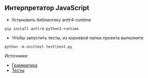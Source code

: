 ## Интерпретатор JavaScript

- Установить библиотеку antlr4-runtime
```
pip install antlr4-python3-runtime
```
- Чтобы запустить тесты, из корневой папки проекта выполните
```
python -m unittest test\test.py
```

Источники:
- [Грамматика](https://github.com/antlr/grammars-v4/tree/master/javascript/javascript)
- [Тесты](https://github.com/jquery/esprima/tree/master/test/)